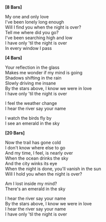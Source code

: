 
**[8 Bars]**

My one and only love  
I've been lonely long enough  
Will I find you when the night is over?  
Tell me where did you go?  
I've been searching high and low  
I have only 'til the night is over  
In every window I pass  

**[4 Bars]**

Your reflection in the glass  
Makes me wonder if my mind is going  
Shadows shifting in the rain  
Slowly driving me insane  
By the stars above, I know we were in love  
I have only 'til the night is over  

I feel the weather change  
I hear the river say your name 

I watch the birds fly by  
I see an emerald in the sky  

**[20 Bars]**

Now the trail has gone cold  
I don't know where else to go  
And my time, I feel, is nearly over  
When the ocean drinks the sky  
And the city winks its eye  
When the night is done, you'll vanish in the sun  
Will I hold you when the night is over?  

Am I lost inside my mind?  
There's an emerald in the sky  

I hear the river say your name  
By the stars above, I know we were in love  
I hear the river say your name  
I have only 'til the night is over
<!--stackedit_data:
eyJoaXN0b3J5IjpbMTQwNDAwOTUzOF19
-->